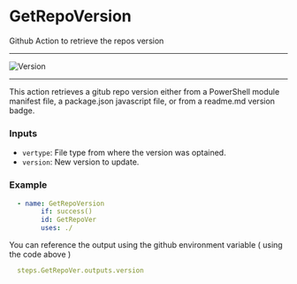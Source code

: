 # GetRepoVersion
Github Action to retrieve the repos version

---

![Version](https://img.shields.io/badge/Version-1.0.1-brightgreen)

---

This action retrieves a gitub repo version either from a PowerShell module manifest file, a package.json javascript file, or from a readme.md version badge.


### Inputs

- `vertype`: File type from where the version was optained.
- `version`: New version to update.

### Example

```yaml
  - name: GetRepoVersion
        if: success()
        id: GetRepoVer
        uses: ./
```

You can reference the output using the github environment variable ( using the code above )

```yaml
  steps.GetRepoVer.outputs.version
```

